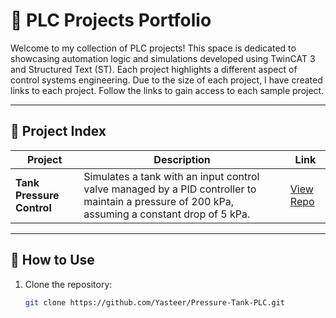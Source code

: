 # 🧠 PLC Projects Portfolio

Welcome to my collection of PLC projects! This space is dedicated to showcasing automation logic and simulations developed using TwinCAT 3 and Structured Text (ST). Each project highlights a different aspect of control systems engineering. Due to the size of each project, I have created links to each project. Follow the links to gain access to each sample project.

---

## 🔗 Project Index

| Project | Description | Link |
|--------|-------------|------|
| **Tank Pressure Control** | Simulates a tank with an input control valve managed by a PID controller to maintain a pressure of 200 kPa, assuming a constant drop of 5 kPa. | [View Repo](https://github.com/Yasteer/PID-Tank-Pressure-Control.git) |
---

## 📂 How to Use

1. Clone the repository:
   ```bash
   git clone https://github.com/Yasteer/Pressure-Tank-PLC.git
